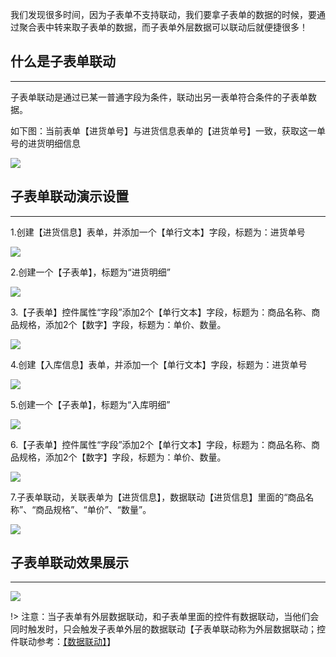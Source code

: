 我们发现很多时间，因为子表单不支持联动，我们要拿子表单的数据的时候，要通过聚合表中转来取子表单的数据，而子表单外层数据可以联动后就便捷很多！

## 什么是子表单联动
-----
子表单联动是通过已某一普通字段为条件，联动出另一表单符合条件的子表单数据。

如下图：当前表单【进货单号】与进货信息表单的【进货单号】一致，获取这一单号的进货明细信息

![](../img/6-4-5i1.png)

## 子表单联动演示设置
-----
1.创建【进货信息】表单，并添加一个【单行文本】字段，标题为：进货单号

![](../img/6-4-5i2.gif)

2.创建一个【子表单】，标题为“进货明细”

![](../img/6-4-5i3.gif)

3.【子表单】控件属性“字段”添加2个【单行文本】字段，标题为：商品名称、商品规格，添加2个【数字】字段，标题为：单价、数量。

![](../img/6-4-5i4.gif)

4.创建【入库信息】表单，并添加一个【单行文本】字段，标题为：进货单号

![](../img/6-4-5i5.gif)

5.创建一个【子表单】，标题为“入库明细”

![](../img/6-4-5i6.gif)

6.【子表单】控件属性“字段”添加2个【单行文本】字段，标题为：商品名称、商品规格，添加2个【数字】字段，标题为：单价、数量。

![](../img/6-4-5i7.gif)

7.子表单联动，关联表单为【进货信息】，数据联动【进货信息】里面的“商品名称”、“商品规格”、“单价”、“数量”。

![](../img/6-4-5i8.gif)

## 子表单联动效果展示
----

![](../img/6-4-5i9.gif)

!> 注意：当子表单有外层数据联动，和子表单里面的控件有数据联动，当他们会同时触发时，只会触发子表单外层的数据联动【子表单联动称为外层数据联动；控件联动参考：[【数据联动】](6-4-3数据联动.md ':target=_blank')】
